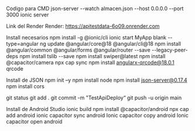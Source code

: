 Codigo para CMD
json-server --watch almacen.json --host 0.0.0.0 --port 3000
ionic server

Link del Render
Render: https://apitestdata-6o09.onrender.com

Install necesarios
npm install -g @ionic/cli
ionic start MyApp blank --type=angular
ng update @angular/core@18 @angular/cli@18
npm install @angular/common @angular/forms @angular/router --save --legacy-peer-deps
npm install tslib --save
npm install swiper@latest
npm install @capacitor/camera
npx cap sync
npm install angularx-qrcode@18.0.1 qrcode

Install de JSON
npm init –y
npm install node
npm install json-server@0.17.4
npm install cors

git status
git add .
git commit -m "TestApiDeploy“
git push -u origin main

Install de Android Studio
ionic build
npm install @capacitor/android
npx cap add android
ionic capacitor sync android
Ionic capacitor copy android
Ionic capacitor open android
